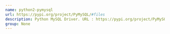 ```yaml
---
name: python2-pymysql
url: https://pypi.org/project/PyMySQL/#files
description: Python MySQL Driver. URL : https://pypi.org/project/PyMySQL/#files Groups : None
group: None
---
```

